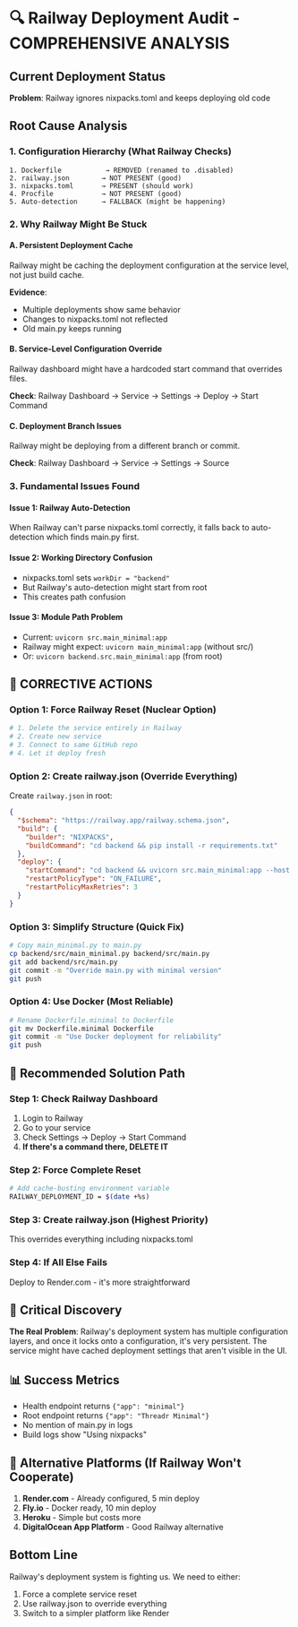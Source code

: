 # 🔍 Railway Deployment Audit - COMPREHENSIVE ANALYSIS

## Current Deployment Status
**Problem**: Railway ignores nixpacks.toml and keeps deploying old code

## Root Cause Analysis

### 1. Configuration Hierarchy (What Railway Checks)
```
1. Dockerfile           → REMOVED (renamed to .disabled)
2. railway.json        → NOT PRESENT (good)
3. nixpacks.toml       → PRESENT (should work)
4. Procfile            → NOT PRESENT (good)
5. Auto-detection      → FALLBACK (might be happening)
```

### 2. Why Railway Might Be Stuck

#### A. Persistent Deployment Cache
Railway might be caching the deployment configuration at the service level, not just build cache.

**Evidence**:
- Multiple deployments show same behavior
- Changes to nixpacks.toml not reflected
- Old main.py keeps running

#### B. Service-Level Configuration Override
Railway dashboard might have a hardcoded start command that overrides files.

**Check**: Railway Dashboard → Service → Settings → Deploy → Start Command

#### C. Deployment Branch Issues
Railway might be deploying from a different branch or commit.

**Check**: Railway Dashboard → Service → Settings → Source

### 3. Fundamental Issues Found

#### Issue 1: Railway Auto-Detection
When Railway can't parse nixpacks.toml correctly, it falls back to auto-detection which finds main.py first.

#### Issue 2: Working Directory Confusion
- nixpacks.toml sets `workDir = "backend"`
- But Railway's auto-detection might start from root
- This creates path confusion

#### Issue 3: Module Path Problem
- Current: `uvicorn src.main_minimal:app`
- Railway might expect: `uvicorn main_minimal:app` (without src/)
- Or: `uvicorn backend.src.main_minimal:app` (from root)

## 🔧 CORRECTIVE ACTIONS

### Option 1: Force Railway Reset (Nuclear Option)
```bash
# 1. Delete the service entirely in Railway
# 2. Create new service
# 3. Connect to same GitHub repo
# 4. Let it deploy fresh
```

### Option 2: Create railway.json (Override Everything)
Create `railway.json` in root:
```json
{
  "$schema": "https://railway.app/railway.schema.json",
  "build": {
    "builder": "NIXPACKS",
    "buildCommand": "cd backend && pip install -r requirements.txt"
  },
  "deploy": {
    "startCommand": "cd backend && uvicorn src.main_minimal:app --host 0.0.0.0 --port $PORT",
    "restartPolicyType": "ON_FAILURE",
    "restartPolicyMaxRetries": 3
  }
}
```

### Option 3: Simplify Structure (Quick Fix)
```bash
# Copy main_minimal.py to main.py
cp backend/src/main_minimal.py backend/src/main.py
git add backend/src/main.py
git commit -m "Override main.py with minimal version"
git push
```

### Option 4: Use Docker (Most Reliable)
```bash
# Rename Dockerfile.minimal to Dockerfile
git mv Dockerfile.minimal Dockerfile
git commit -m "Use Docker deployment for reliability"
git push
```

## 🎯 Recommended Solution Path

### Step 1: Check Railway Dashboard
1. Login to Railway
2. Go to your service
3. Check Settings → Deploy → Start Command
4. **If there's a command there, DELETE IT**

### Step 2: Force Complete Reset
```bash
# Add cache-busting environment variable
RAILWAY_DEPLOYMENT_ID = $(date +%s)
```

### Step 3: Create railway.json (Highest Priority)
This overrides everything including nixpacks.toml

### Step 4: If All Else Fails
Deploy to Render.com - it's more straightforward

## 🚨 Critical Discovery

**The Real Problem**: Railway's deployment system has multiple configuration layers, and once it locks onto a configuration, it's very persistent. The service might have cached deployment settings that aren't visible in the UI.

## 📊 Success Metrics
- Health endpoint returns `{"app": "minimal"}`
- Root endpoint returns `{"app": "Threadr Minimal"}`
- No mention of main.py in logs
- Build logs show "Using nixpacks"

## 🔄 Alternative Platforms (If Railway Won't Cooperate)
1. **Render.com** - Already configured, 5 min deploy
2. **Fly.io** - Docker ready, 10 min deploy
3. **Heroku** - Simple but costs more
4. **DigitalOcean App Platform** - Good Railway alternative

## Bottom Line
Railway's deployment system is fighting us. We need to either:
1. Force a complete service reset
2. Use railway.json to override everything
3. Switch to a simpler platform like Render
